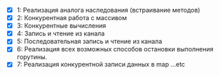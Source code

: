 
-[x] 1: Реализация аналога наследования (встраивание методов)
-[x] 2: Конкурентная работа с массивом
-[x] 3: Конкурентные вычисления
-[x] 4: Запись и чтение из канала
-[x] 5: Последовательная запись и чтение из канала
-[x] 6: Реализация всех возможных способов остановки выполнения горутины.
-[x] 7: Реализация конкурентной записи данных в map
...etc